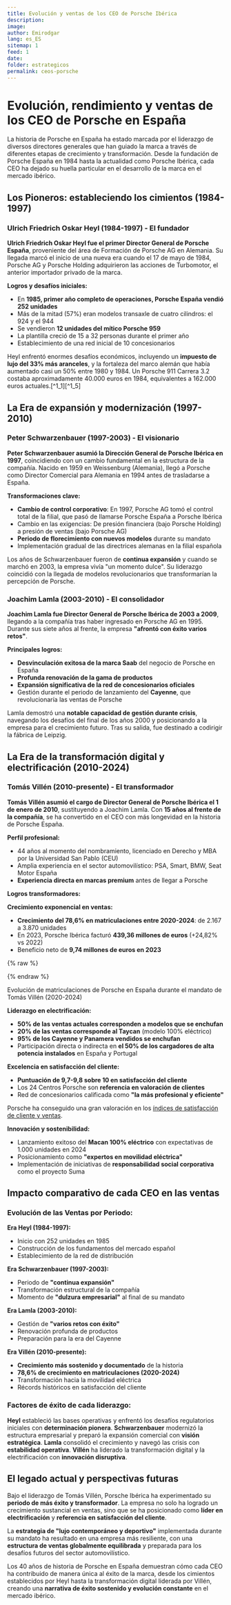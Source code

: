 ```yaml
---
title: Evolución y ventas de los CEO de Porsche Ibérica
description: 
image: 
author: Emirodgar
lang: es_ES
sitemap: 1
feed: 1
date: 
folder: estrategicos
permalink: ceos-porsche
---
```


# Evolución, rendimiento y ventas de los CEO de Porsche en España

La historia de Porsche en España ha estado marcada por el liderazgo de diversos directores generales que han guiado la marca a través de diferentes etapas de crecimiento y transformación. Desde la fundación de Porsche España en 1984 hasta la actualidad como Porsche Ibérica, cada CEO ha dejado su huella particular en el desarrollo de la marca en el mercado ibérico.

## **Los Pioneros: estableciendo los cimientos (1984-1997)**

### **Ulrich Friedrich Oskar Heyl (1984-1997) - El fundador**

**Ulrich Friedrich Oskar Heyl fue el primer Director General de Porsche España**, proveniente del área de Formación de Porsche AG en Alemania. Su llegada marcó el inicio de una nueva era cuando el 17 de mayo de 1984, Porsche AG y Porsche Holding adquirieron las acciones de Turbomotor, el anterior importador privado de la marca.

**Logros y desafíos iniciales:**

- En **1985, primer año completo de operaciones, Porsche España vendió 252 unidades**
- Más de la mitad (57%) eran modelos transaxle de cuatro cilindros: el 924 y el 944
- Se vendieron **12 unidades del mítico Porsche 959**
- La plantilla creció de 15 a 32 personas durante el primer año
- Establecimiento de una red inicial de 10 concesionarios

Heyl enfrentó enormes desafíos económicos, incluyendo un **impuesto de lujo del 33% más aranceles**, y la fortaleza del marco alemán que había aumentado casi un 50% entre 1980 y 1984. Un Porsche 911 Carrera 3.2 costaba aproximadamente 40.000 euros en 1984, equivalentes a 162.000 euros actuales.[^1_1][^1_5]

## **La Era de expansión y modernización (1997-2010)**

### **Peter Schwarzenbauer (1997-2003) - El visionario**

**Peter Schwarzenbauer asumió la Dirección General de Porsche Ibérica en 1997**, coincidiendo con un cambio fundamental en la estructura de la compañía. Nacido en 1959 en Weissenburg (Alemania), llegó a Porsche como Director Comercial para Alemania en 1994 antes de trasladarse a España.

**Transformaciones clave:**

- **Cambio de control corporativo**: En 1997, Porsche AG tomó el control total de la filial, que pasó de llamarse Porsche España a Porsche Ibérica
- Cambio en las exigencias: De presión financiera (bajo Porsche Holding) a presión de ventas (bajo Porsche AG)
- **Periodo de florecimiento con nuevos modelos** durante su mandato
- Implementación gradual de las directrices alemanas en la filial española

Los años de Schwarzenbauer fueron de **continua expansión** y cuando se marchó en 2003, la empresa vivía "un momento dulce". Su liderazgo coincidió con la llegada de modelos revolucionarios que transformarían la percepción de Porsche.

### **Joachim Lamla (2003-2010) - El consolidador**

**Joachim Lamla fue Director General de Porsche Ibérica de 2003 a 2009**, llegando a la compañía tras haber ingresado en Porsche AG en 1995. Durante sus siete años al frente, la empresa **"afrontó con éxito varios retos"**.

**Principales logros:**

- **Desvinculación exitosa de la marca Saab** del negocio de Porsche en España
- **Profunda renovación de la gama de productos**
- **Expansión significativa de la red de concesionarios oficiales**
- Gestión durante el periodo de lanzamiento del **Cayenne**, que revolucionaría las ventas de Porsche

Lamla demostró una **notable capacidad de gestión durante crisis**, navegando los desafíos del final de los años 2000 y posicionando a la empresa para el crecimiento futuro. Tras su salida, fue destinado a codirigir la fábrica de Leipzig.

## **La Era de la transformación digital y electrificación (2010-2024)**

### **Tomás Villén (2010-presente) - El transformador**

**Tomás Villén asumió el cargo de Director General de Porsche Ibérica el 1 de enero de 2010**, sustituyendo a Joachim Lamla. Con **15 años al frente de la compañía**, se ha convertido en el CEO con más longevidad en la historia de Porsche España.

**Perfil profesional:**

- 44 años al momento del nombramiento, licenciado en Derecho y MBA por la Universidad San Pablo (CEU)
- Amplia experiencia en el sector automovilístico: PSA, Smart, BMW, Seat Motor España
- **Experiencia directa en marcas premium** antes de llegar a Porsche

**Logros transformadores:**

**Crecimiento exponencial en ventas:**

- **Crecimiento del 78,6% en matriculaciones entre 2020-2024**: de 2.167 a 3.870 unidades
- En 2023, Porsche Ibérica facturó **439,36 millones de euros** (+24,82% vs 2022)
- Beneficio neto de **9,74 millones de euros en 2023**



{% raw %}

<canvas id="porscheChart" width="400" height="200"></canvas>

<script>
const config = {
    type: 'line',
    data: {
        labels: ['2020', '2021', '2022', '2023', '2024'],
        datasets: [{
            label: 'Matriculaciones Porsche España',
            data: [2167, 2423, 2782, 3275, 3870],
            borderColor: 'rgb(212, 175, 55)', // Color dorado de Porsche
            backgroundColor: 'rgba(212, 175, 55, 0.1)',
            borderWidth: 3,
            fill: true,
            tension: 0.2,
            pointBackgroundColor: 'rgb(212, 175, 55)',
            pointBorderColor: '#fff',
            pointBorderWidth: 2,
            pointRadius: 6
        }]
    },
    options: {
        responsive: true,
        plugins: {
            title: {
                display: true,
                text: 'Evolución de Matriculaciones de Porsche en España (2020-2024)',
                font: { size: 16, family: 'Arial, sans-serif' },
                color: '#333'
            }
        },
        scales: {
            y: {
                beginAtZero: false,
                min: 2000,
                title: { display: true, text: 'Número de Matriculaciones' },
                ticks: {
                    callback: function(value) {
                        return value.toLocaleString('es-ES');
                    }
                }
            },
            x: {
                title: { display: true, text: 'Año' }
            }
        }
    }
};

const ctx = document.getElementById('porscheChart').getContext('2d');
const porscheChart = new Chart(ctx, config);
</script>

{% endraw %}

Evolución de matriculaciones de Porsche en España durante el mandato de Tomás Villén (2020-2024)

**Liderazgo en electrificación:**

- **50% de las ventas actuales corresponden a modelos que se enchufan**
- **20% de las ventas corresponde al Taycan** (modelo 100% eléctrico)
- **95% de los Cayenne y Panamera vendidos se enchufan**
- Participación directa o indirecta en **el 50% de los cargadores de alta potencia instalados** en España y Portugal

**Excelencia en satisfacción del cliente:**

- **Puntuación de 9,7-9,8 sobre 10 en satisfacción del cliente**
- Los 24 Centros Porsche son **referencia en valoración de clientes**
- Red de concesionarios calificada como **"la más profesional y eficiente"**

Porsche ha conseguido una gran valoración en los [índices de satisfacción de cliente y ventas](https://mejorimposible.es/satisfaccion-porsche). 

**Innovación y sostenibilidad:**

- Lanzamiento exitoso del **Macan 100% eléctrico** con expectativas de 1.000 unidades en 2024
- Posicionamiento como **"expertos en movilidad eléctrica"**
- Implementación de iniciativas de **responsabilidad social corporativa** como el proyecto Suma


## **Impacto comparativo de cada CEO en las ventas**

### **Evolución de las Ventas por Periodo:**

**Era Heyl (1984-1997):**

- Inicio con 252 unidades en 1985
- Construcción de los fundamentos del mercado español
- Establecimiento de la red de distribución

**Era Schwarzenbauer (1997-2003):**

- Periodo de **"continua expansión"**
- Transformación estructural de la compañía
- Momento de **"dulzura empresarial"** al final de su mandato

**Era Lamla (2003-2010):**

- Gestión de **"varios retos con éxito"**
- Renovación profunda de productos
- Preparación para la era del Cayenne

**Era Villén (2010-presente):**

- **Crecimiento más sostenido y documentado** de la historia
- **78,6% de crecimiento en matriculaciones (2020-2024)**
- Transformación hacia la movilidad eléctrica
- Récords históricos en satisfacción del cliente


### **Factores de éxito de cada liderazgo:**

**Heyl** estableció las bases operativas y enfrentó los desafíos regulatorios iniciales con **determinación pionera**. **Schwarzenbauer** modernizó la estructura empresarial y preparó la expansión comercial con **visión estratégica**. **Lamla** consolidó el crecimiento y navegó las crisis con **estabilidad operativa**. **Villén** ha liderado la transformación digital y la electrificación con **innovación disruptiva**.

## **El legado actual y perspectivas futuras**

Bajo el liderazgo de Tomás Villén, Porsche Ibérica ha experimentado su **periodo de más éxito y transformador**. La empresa no solo ha logrado un crecimiento sustancial en ventas, sino que se ha posicionado como **líder en electrificación** y **referencia en satisfacción del cliente**.

La **estrategia de "lujo contemporáneo y deportivo"** implementada durante su mandato ha resultado en una empresa más resiliente, con una **estructura de ventas globalmente equilibrada** y preparada para los desafíos futuros del sector automovilístico.

Los 40 años de historia de Porsche en España demuestran cómo cada CEO ha contribuido de manera única al éxito de la marca, desde los cimientos establecidos por Heyl hasta la transformación digital liderada por Villén, creando una **narrativa de éxito sostenido y evolución constante** en el mercado ibérico.

